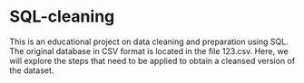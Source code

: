# SQL-cleaning

This is an educational project on data cleaning and preparation using SQL. The original database in CSV format is located in the file 123.csv. Here, we will explore the steps that need to be applied to obtain a cleansed version of the dataset.
